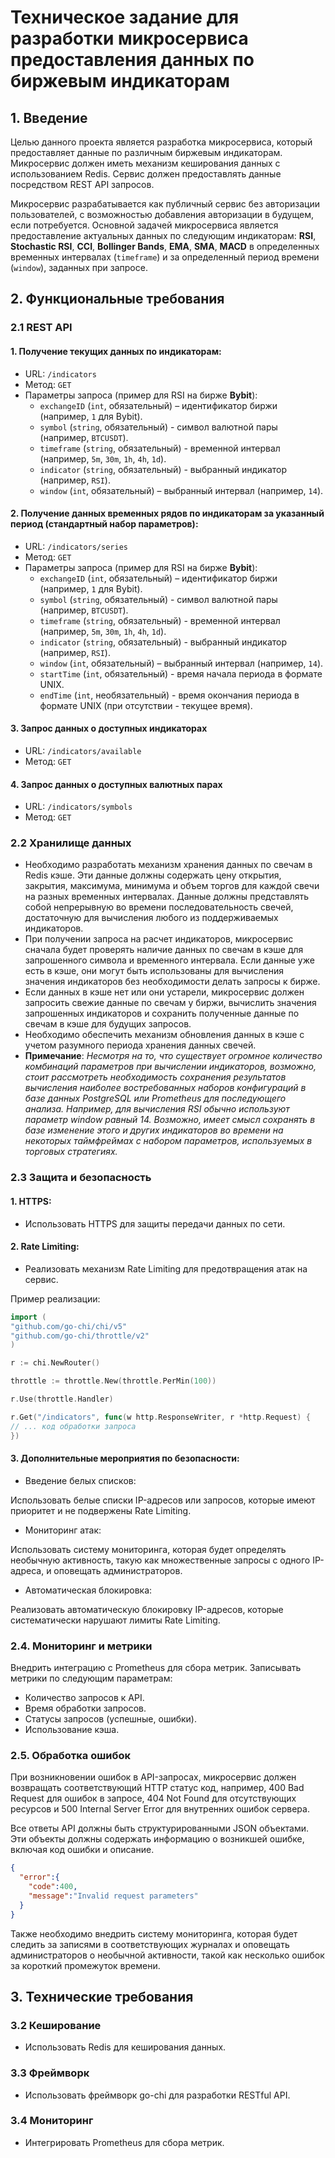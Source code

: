 # Техническое задание для разработки микросервиса предоставления данных по биржевым индикаторам

## 1. Введение

Целью данного проекта является разработка микросервиса, который предоставляет данные по различным биржевым индикаторам. Микросервис должен иметь механизм кеширования данных с использованием Redis. Сервис должен предоставлять данные посредством REST API запросов.

Микросервис разрабатывается как публичный сервис без авторизации пользователей, с возможностью добавления авторизации в будущем, если потребуется. Основной задачей микросервиса является предоставление актуальных данных по следующим индикаторам: **RSI**, **Stochastic RSI**, **CCI**, **Bollinger Bands**, **EMA**, **SMA**, **MACD** в определенных временных интервалах (`timeframe`) и за определенный период времени (`window`), заданных при запросе.

## 2. Функциональные требования

### 2.1 REST API

#### 1. Получение текущих данных по индикаторам:
- URL: `/indicators`
- Метод: `GET`
- Параметры запроса (пример для RSI на бирже **Bybit**):
  - `exchangeID` (`int`, обязательный) – идентификатор биржи (например, `1` для Bybit).
  - `symbol` (`string`, обязательный) - символ валютной пары (например, `BTCUSDT`).
  - `timeframe` (`string`, обязательный) - временной интервал (например, `5m`, `30m`, `1h`, `4h`, `1d`).
  - `indicator` (`string`, обязательный) - выбранный индикатор (например, `RSI`).
  - `window` (`int`, обязательный) – выбранный интервал (например, `14`).

#### 2. Получение данных временных рядов по индикаторам за указанный период (стандартный набор параметров):
- URL: `/indicators/series`
- Метод: `GET`
- Параметры запроса (пример для RSI на бирже **Bybit**):
  - `exchangeID` (`int`, обязательный) – идентификатор биржи (например, `1` для Bybit).
  - `symbol` (`string`, обязательный) - символ валютной пары (например, `BTCUSDT`).
  - `timeframe` (`string`, обязательный) - временной интервал (например, `5m`, `30m`, `1h`, `4h`, `1d`).
  - `indicator` (`string`, обязательный) - выбранный индикатор (например, `RSI`).
  - `window` (`int`, обязательный) – выбранный интервал (например, `14`).
  - `startTime` (`int`, обязательный) - время начала периода в формате UNIX.
  - `endTime` (`int`, необязательный) - время окончания периода в формате UNIX (при отсутствии - текущее время).

#### 3. Запрос данных о доступных индикаторах
- URL: `/indicators/available`
- Метод: `GET`

#### 4. Запрос данных о доступных валютных парах
- URL: `/indicators/symbols`
- Метод: `GET`

### 2.2 Хранилище данных

- Необходимо разработать механизм хранения данных по свечам в Redis кэше. Эти данные должны содержать цену открытия, закрытия, максимума, минимума и объем торгов для каждой свечи на разных временных интервалах. Данные должны представлять собой непрерывную во времени последовательность свечей, достаточную для вычисления любого из поддерживаемых индикаторов.
- При получении запроса на расчет индикаторов, микросервис сначала будет проверять наличие данных по свечам в кэше для запрошенного символа и временного интервала. Если данные уже есть в кэше, они могут быть использованы для вычисления значения индикаторов без необходимости делать запросы к бирже.
- Если данных в кэше нет или они устарели, микросервис должен запросить свежие данные по свечам у биржи, вычислить значения запрошенных индикаторов и сохранить полученные данные по свечам в кэше для будущих запросов.
- Необходимо обеспечить механизм обновления данных в кэше с учетом разумного периода хранения данных свечей.
- **Примечание**: _Несмотря на то, что существует огромное количество комбинаций параметров при вычислении индикаторов, возможно, стоит рассмотреть необходимость сохранения результатов вычисления наиболее востребованных наборов конфигураций в базе данных PostgreSQL или Prometheus для последующего анализа. Например, для вычисления RSI обычно используют параметр window равный 14. Возможно, имеет смысл сохранять в базе изменение этого и других индикаторов во времени на некоторых таймфреймах с набором параметров, используемых в торговых стратегиях._

### 2.3 Защита и безопасность

#### 1. HTTPS:
- Использовать HTTPS для защиты передачи данных по сети.

#### 2. Rate Limiting:
- Реализовать механизм Rate Limiting для предотвращения атак на сервис.

Пример реализации:
```go
import (
"github.com/go-chi/chi/v5"
"github.com/go-chi/throttle/v2"
)
```
```go
r := chi.NewRouter()

throttle := throttle.New(throttle.PerMin(100))

r.Use(throttle.Handler)

r.Get("/indicators", func(w http.ResponseWriter, r *http.Request) {
// ... код обработки запроса
})
```

#### 3. Дополнительные мероприятия по безопасности:
- Введение белых списков:

Использовать белые списки IP-адресов или запросов, которые имеют приоритет и не подвержены Rate Limiting.

- Мониторинг атак:

Использовать систему мониторинга, которая будет определять необычную активность, такую как множественные запросы с одного IP-адреса, и оповещать администраторов.

- Автоматическая блокировка:

Реализовать автоматическую блокировку IP-адресов, которые систематически нарушают лимиты Rate Limiting.

### 2.4. Мониторинг и метрики

Внедрить интеграцию с Prometheus для сбора метрик. Записывать метрики по следующим параметрам:

- Количество запросов к API.
- Время обработки запросов.
- Статусы запросов (успешные, ошибки).
- Использование кэша.
### 2.5. Обработка ошибок
При возникновении ошибок в API-запросах, микросервис должен возвращать соответствующий HTTP статус код, например, 400 Bad Request для ошибок в запросе, 404 Not Found для отсутствующих ресурсов и 500 Internal Server Error для внутренних ошибок сервера.

Все ответы API должны быть структурированными JSON объектами. Эти объекты должны содержать информацию о возникшей ошибке, включая код ошибки и описание.
```json
{
  "error":{
    "code":400,
    "message":"Invalid request parameters"
  }
}
```
Также необходимо внедрить систему мониторинга, которая будет следить за записями в соответствующих журналах и оповещать администраторов о необычной активности, такой как несколько ошибок за короткий промежуток времени.

## 3. Технические требования
### 3.2 Кеширование
- Использовать Redis для кеширования данных.
### 3.3 Фреймворк
- Использовать фреймворк go-chi для разработки RESTful API.
### 3.4 Мониторинг
- Интегрировать Prometheus для сбора метрик.